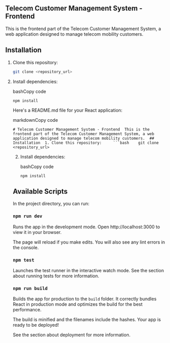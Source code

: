 ## Telecom Customer Management System - Frontend

This is the frontend part of the Telecom Customer Management System, a web application designed to manage telecom mobility customers.

## Installation

1. Clone this repository:
   
   ```bash
   git clone <repository_url>
   ```

2. Install dependencies:
   
   bashCopy code
   
   `npm install`
   
   Here's a README.md file for your React application:
   
   markdownCopy code
   
   `# Telecom Customer Management System - Frontend  This is the frontend part of the Telecom Customer Management System, a web application designed to manage telecom mobility customers.  ## Installation  1. Clone this repository:     ```bash    git clone <repository_url>`
   
   2. Install dependencies:
      
      bashCopy code
      
      `npm install`
   
   ## Available Scripts
   
   In the project directory, you can run:
   
   ### `npm run dev `
   
   Runs the app in the development mode.
   Open http://localhost:3000 to view it in your browser.
   
   The page will reload if you make edits.
   You will also see any lint errors in the console.
   
   ### `npm test`
   
   Launches the test runner in the interactive watch mode.
   See the section about running tests for more information.
   
   ### `npm run build`
   
   Builds the app for production to the `build` folder.
   It correctly bundles React in production mode and optimizes the build for the best performance.
   
   The build is minified and the filenames include the hashes.
   Your app is ready to be deployed!
   
   See the section about deployment for more information.
